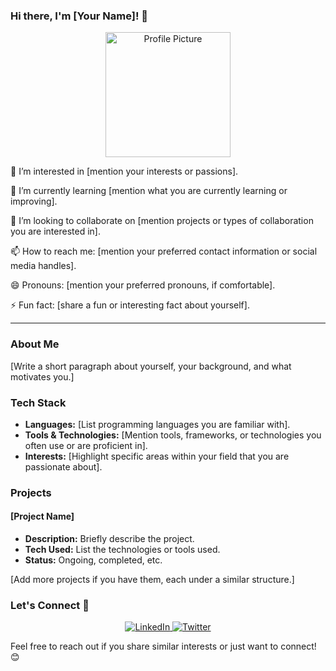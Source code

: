 ### Hi there, I'm [Your Name]! 👋

<p align="center">
  <img src="https://your-image-url.com/your-image.png" width="200" height="200" alt="Profile Picture">
</p>

👀 I’m interested in [mention your interests or passions].

🌱 I’m currently learning [mention what you are currently learning or improving].

💞️ I’m looking to collaborate on [mention projects or types of collaboration you are interested in].

📫 How to reach me: [mention your preferred contact information or social media handles].

😄 Pronouns: [mention your preferred pronouns, if comfortable].

⚡ Fun fact: [share a fun or interesting fact about yourself].

---

### About Me

[Write a short paragraph about yourself, your background, and what motivates you.]

### Tech Stack

- **Languages:** [List programming languages you are familiar with].
- **Tools & Technologies:** [Mention tools, frameworks, or technologies you often use or are proficient in].
- **Interests:** [Highlight specific areas within your field that you are passionate about].

### Projects

#### [Project Name]

- **Description:** Briefly describe the project.
- **Tech Used:** List the technologies or tools used.
- **Status:** Ongoing, completed, etc.

[Add more projects if you have them, each under a similar structure.]

### Let's Connect 🤝

<p align="center">
  <a href="https://www.linkedin.com/in/your-linkedin-profile" target="_blank">
    <img src="https://img.shields.io/badge/LinkedIn-Connect-blue" alt="LinkedIn">
  </a>
  <a href="https://twitter.com/your-twitter-handle" target="_blank">
    <img src="https://img.shields.io/twitter/follow/your-twitter-handle?style=social" alt="Twitter">
  </a>
</p>

Feel free to reach out if you share similar interests or just want to connect! 😊
